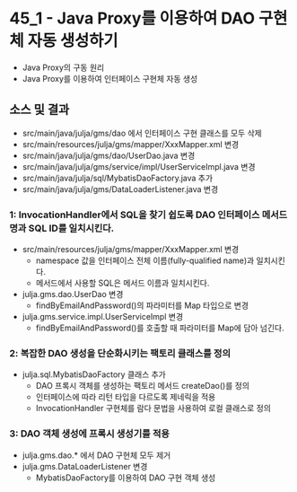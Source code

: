 # 45_1 - Java Proxy를 이용하여 DAO 구현체 자동 생성하기

- Java Proxy의 구동 원리
- Java Proxy를 이용하여 인터페이스 구현체 자동 생성

## 소스 및 결과

- src/main/java/julja/gms/dao 에서 인터페이스 구현 클래스를 모두 삭제
- src/main/resources/julja/gms/mapper/XxxMapper.xml 변경
- src/main/java/julja/gms/dao/UserDao.java 변경
- src/main/java/julja/gms/service/impl/UserServiceImpl.java 변경
- src/main/java/julja/sql/MybatisDaoFactory.java 추가
- src/main/java/julja/gms/DataLoaderListener.java 변경


### 1: InvocationHandler에서 SQL을 찾기 쉽도록 DAO 인터페이스 메서드명과 SQL ID를 일치시킨다.

- src/main/resources/julja/gms/mapper/XxxMapper.xml 변경
  - namespace 값을 인터페이스 전체 이름(fully-qualified name)과 일치시킨다.
  - 메서드에서 사용할 SQL은 메서드 이름과 일치시킨다.
- julja.gms.dao.UserDao 변경
  - findByEmailAndPassword()의 파라미터를 Map 타입으로 변경
- julja.gms.service.impl.UserServiceImpl 변경
  - findByEmailAndPassword()를 호출할 때 파라미터를 Map에 담아 넘긴다. 

### 2: 복잡한 DAO 생성을 단순화시키는 팩토리 클래스를 정의

- julja.sql.MybatisDaoFactory 클래스 추가
  - DAO 프록시 객체를 생성하는 팩토리 메서드 createDao()를 정의
  - 인터페이스에 따라 리턴 타입을 다르도록 제네릭을 적용
  - InvocationHandler 구현체를 람다 문법을 사용하여 로컬 클래스로 정의 

### 3: DAO 객체 생성에 프록시 생성기를 적용

- julja.gms.dao.* 에서 DAO 구현체 모두 제거
- julja.gms.DataLoaderListener 변경
  - MybatisDaoFactory를 이용하여 DAO 구현 객체 생성


